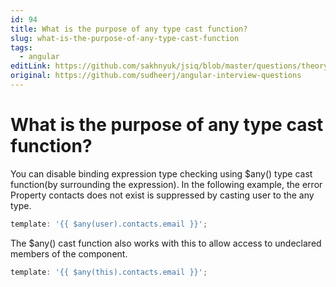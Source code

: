 ```yaml
---
id: 94
title: What is the purpose of any type cast function?
slug: what-is-the-purpose-of-any-type-cast-function
tags:
  - angular
editLink: https://github.com/sakhnyuk/jsiq/blob/master/questions/theory/angular/94.md
original: https://github.com/sudheerj/angular-interview-questions
---
```


# What is the purpose of any type cast function?

You can disable binding expression type checking using $any() type cast function(by surrounding the expression). In the following example, the error Property contacts does not exist is suppressed by casting user to the any type.

```javascript
template: '{{ $any(user).contacts.email }}';
```

The $any() cast function also works with this to allow access to undeclared members of the component.

```javascript
template: '{{ $any(this).contacts.email }}';
```